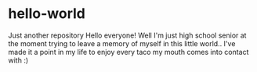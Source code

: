 # hello-world
Just another repository
Hello everyone!
Well I'm just  high school senior at the moment trying to leave a memory of myself in this little world.. 
I've made it a point in my life to enjoy every taco my mouth comes into contact with :)
